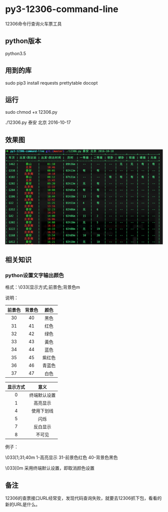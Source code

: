 # py3-12306-command-line
12306命令行查询火车票工具

## python版本

python3.5

## 用到的库

sudo pip3 install requests prettytable docopt

## 运行

sudo chmod +x 12306.py

./12306.py 泰安 北京 2016-10-17

## 效果图

![12306](./image/12306.png)

## 相关知识

### python设置文字输出颜色

 格式：\033[显示方式;前景色;背景色m

说明：

| 前景色  |    背景色    |  颜色 |
| :-----:|  :------:   | :-----: |
| 30     |  40        |  黑色    | 
| 31     |  41        |  红色  |
| 32     |  42        |  绿色  |
| 33     |  43        |  黃色  |
| 34     |  44        |  蓝色  |
| 35     |  45        |  紫红色|
| 36     |  46        |  青蓝色|
| 37     |  47        |  白色  |

|显示方式 | 意义         |
| :-----:|  :------:   |
|0       | 终端默认设置  |
|1       | 高亮显示      |
|4       | 使用下划线    |
|5       | 闪烁         |
|7       | 反白显示      |
|8       | 不可见        |

例子：

\033[1;31;40m    1-高亮显示 31-前景色红色  40-背景色黑色

\033[0m          采用终端默认设置，即取消颜色设置

## 备注

12306的查票接口URL经常变，发现代码查询失败，就要去12306抓下包，看看的新的URL是什么。


